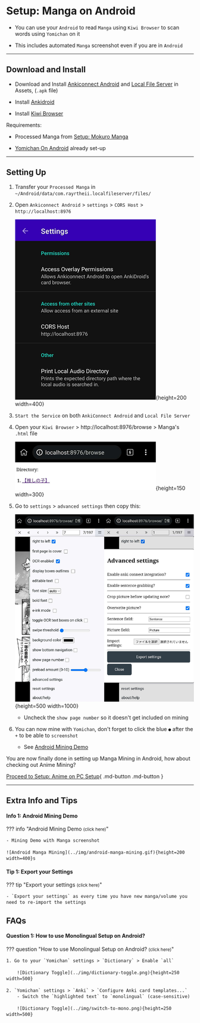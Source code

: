# Setup: Manga on Android

- You can use your `Android` to read `Manga` using `Kiwi Browser` to scan words using `Yomichan` on it

- This includes automated `Manga` screenshot even if you are in `Android`

---

## Download and Install

- Download and Install [Ankiconnect Android](https://github.com/KamWithK/AnkiconnectAndroid/releases/latest) and [Local File Server](https://github.com/Aquafina-water-bottle/LocalFileServerAndroid/releases/latest) in Assets, (`.apk` file)

- Install [Ankidroid](https://play.google.com/store/apps/details?id=com.ichi2.anki)

- Install [Kiwi Browser](https://play.google.com/store/apps/details?id=com.kiwibrowser.browser&hl=en_US)

Requirements:

- Processed Manga from [Setup: Mokuro Manga](https://xelieu.github.io/jp-lazy-guide/setupMangaOnPC/#setup-mokuro-manga)

- [Yomichan On Android](https://xelieu.github.io/jp-lazy-guide/setupYomichanOnAndroid/) already set-up

---

## Setting Up

1. Transfer your `Processed Manga` in `~/Android/data/com.rayrtheii.localfileserver/files/`

2. Open `Ankiconnect Android` > `settings` > `CORS Host` > `http://localhost:8976`

    ![CORS Host](../img/cors-host.png){height=200 width=400}

3. `Start the Service` on both `AnkiConnect Android` and `Local File Server`

4. Open your `Kiwi Browser` > http://localhost:8976/browse > Manga's `.html` file

    ![Manga Android HTML File](../img/android-html-file.png){height=150 width=300}

5. Go to `settings` > `advanced settings` then copy this:

    ![Manga Android HTML File](../img/android-mokuro-settings.png){height=500 width=1000}

    - Uncheck the `show page number` so it doesn't get included on mining

6. You can now mine with `Yomichan`, don't forget to click the blue `●` after the `+` to be able to `screenshot`
    
    - See [Android Mining Demo](https://xelieu.github.io/jp-lazy-guide/setupMangaOnAndroid/#info-1-android-mining-demo)


You are now finally done in setting up Manga Mining in Android, how about checking out Anime Mining?

[Proceed to Setup: Anime on PC Setup](setupAnimeOnPC.md){ .md-button .md-button }

---

## Extra Info and Tips

#### Info 1: Android Mining Demo

??? info "Android Mining Demo <small>(click here)</small>"

    - Mining Demo with Manga screenshot

    ![Android Manga Mining](../img/android-manga-mining.gif){height=200 width=400}s

#### Tip 1: Export your Settings

??? tip "Export your settings <small>(click here)</small>"

    - `Export your settings` as every time you have new manga/volume you need to re-import the settings

## FAQs

#### Question 1: How to use Monolingual Setup on Android?

??? question "How to use Monolingual Setup on Android? <small>(click here)</small>"

    1. Go to your `Yomichan` settings > `Dictionary` > Enable `all`

        ![Dictionary Toggle](../img/dictionary-toggle.png){height=250 width=500}

    2. `Yomichan` settings > `Anki` > `Configure Anki card templates...`
        - Switch the `highlighted text` to `monolingual` (case-sensitive)

        ![Dictionary Toggle](../img/switch-to-mono.png){height=250 width=500}